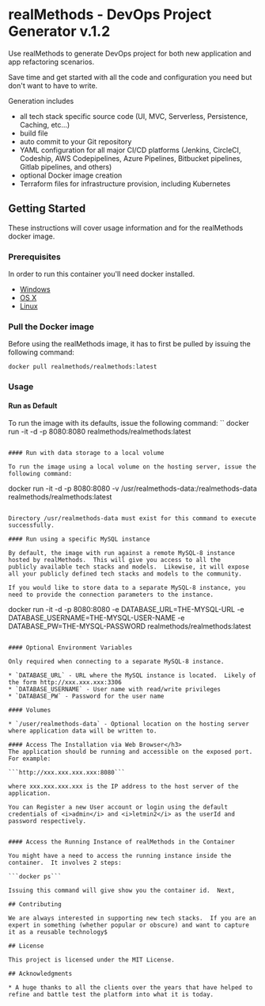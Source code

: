 # realMethods - DevOps Project Generator v.1.2

Use realMethods to generate DevOps project for both new application and app refactoring scenarios.

Save time and get started with all the code and configuration you need but don't want to have to write.

Generation includes
- all tech stack specific source code (UI, MVC, Serverless, Persistence, Caching, etc...)
- build file
- auto commit to your Git repository
- YAML configuration for all major CI/CD platforms (Jenkins, CircleCI, Codeship, AWS Codepipelines, Azure Pipelines, Bitbucket pipelines, Gitlab pipelines, and others)
- optional Docker image creation
- Terraform files for infrastructure provision, including Kubernetes

## Getting Started

These instructions will cover usage information and for the realMethods docker image.

### Prerequisites

In order to run this container you'll need docker installed.

* [Windows](https://docs.docker.com/windows/started)
* [OS X](https://docs.docker.com/mac/started/)
* [Linux](https://docs.docker.com/linux/started/)

### Pull the Docker image

Before using the realMethods image, it has to first be pulled by issuing the following command:

```
docker pull realmethods/realmethods:latest
```

### Usage

#### Run as Default

To run the image with its defaults, issue the following command:
``
docker run -it -d -p 8080:8080 realmethods/realmethods:latest

```

#### Run with data storage to a local volume

To run the image using a local volume on the hosting server, issue the following command:

```
docker run -it -d -p 8080:8080 -v /usr/realmethods-data:/realmethods-data realmethods/realmethods:latest
```

Directory /usr/realmethods-data must exist for this command to execute successfully.

#### Run using a specific MySQL instance

By default, the image with run against a remote MySQL-8 instance hosted by realMethods.  This will give you access to all the
publicly available tech stacks and models.  Likewise, it will expose all your publicly defined tech stacks and models to the community.

If you would like to store data to a separate MySQL-8 instance, you need to provide the connection parameters to the instance.

```
docker run -it -d -p 8080:8080
-e DATABASE_URL=THE-MYSQL-URL
-e DATABASE_USERNAME=THE-MYSQL-USER-NAME
-e DATABASE_PW=THE-MYSQL-PASSWORD
realmethods/realmethods:latest
```

#### Optional Environment Variables

Only required when connecting to a separate MySQL-8 instance.

* `DATABASE_URL` - URL where the MySQL instance is located.  Likely of the form http://xxx.xxx.xxx:3306
* `DATABASE_USERNAME` - User name with read/write privileges
* `DATABASE_PW` - Password for the user name

#### Volumes

* `/user/realmethods-data` - Optional location on the hosting server where application data will be written to.

#### Access The Installation via Web Browser</h3>
The application should be running and accessible on the exposed port. For example:

```http://xxx.xxx.xxx.xxx:8080```

where xxx.xxx.xxx.xxx is the IP address to the host server of the application.

You can Register a new User account or login using the default credentials of <i>admin</i> and <i>letmin2</i> as the userId and password respectively.


#### Access the Running Instance of realMethods in the Container

You might have a need to access the running instance inside the container.  It involves 2 steps:

```docker ps```

Issuing this command will give show you the container id.  Next,
 
## Contributing

We are always interested in supporting new tech stacks.  If you are an expert in something (whether popular or obscure) and want to capture it as a reusable technology$

## License

This project is licensed under the MIT License.

## Acknowledgments

* A huge thanks to all the clients over the years that have helped to refine and battle test the platform into what it is today.


